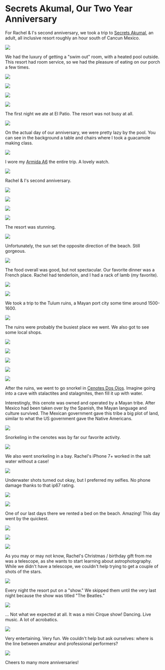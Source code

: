 # Secrets Akumal, Our Two Year Anniversary

For Rachel & I's second anniversary, we took a trip to [Secrets Akumal](http://www.secretsresorts.com/akumal-riviera-maya), an adult, all inclusive resort roughly an hour south of Cancun Mexico.

[![](/images/mexico/akumal001.jpg)](/images/mexico/akumal001.jpg)

We had the luxury of getting a "swim out" room, with a heated pool outside. This resort had room service, so we had the pleasure of eating on our porch a few times.

[![](/images/mexico/akumal002.jpg)](/images/mexico/akumal002.jpg)

[![](/images/mexico/akumal003.jpg)](/images/mexico/akumal003.jpg)

[![](/images/mexico/akumal004.jpg)](/images/mexico/akumal004.jpg)

[![](/images/mexico/akumal005.jpg)](/images/mexico/akumal005.jpg)

The first night we ate at El Patio. The resort was not busy at all.

[![](/images/mexico/akumal006.jpg)](/images/mexico/akumal006.jpg)

On the actual day of our anniversary, we were pretty lazy by the pool. You can see in the background a table and chairs where I took a guacamole making class.

[![](/images/mexico/akumal007.jpg)](/images/mexico/akumal007.jpg)

I wore my [Armida A6](http://www.armidawatches.com/a6.php) the entire trip. A lovely watch. 

[![](/images/mexico/akumal008.jpg)](/images/mexico/akumal008.jpg)

Rachel & I's second anniversary.

[![](/images/mexico/akumal009.jpg)](/images/mexico/akumal009.jpg)

[![](/images/mexico/akumal010.jpg)](/images/mexico/akumal010.jpg)

[![](/images/mexico/akumal011.jpg)](/images/mexico/akumal011.jpg)

[![](/images/mexico/akumal012.jpg)](/images/mexico/akumal012.jpg)

The resort was stunning.

[![](/images/mexico/akumal013.jpg)](/images/mexico/akumal013.jpg)

Unfortunately, the sun set the opposite direction of the beach. Still gorgeous.

[![](/images/mexico/akumal014.jpg)](/images/mexico/akumal014.jpg)

The food overall was good, but not spectacular. Our favorite dinner was a French place. Rachel had tenderloin, and I had a rack of lamb (my favorite).

[![](/images/mexico/akumal015.jpg)](/images/mexico/akumal015.jpg)

[![](/images/mexico/akumal016.jpg)](/images/mexico/akumal016.jpg)

We took a trip to the Tulum ruins, a Mayan port city some time around 1500-1600. 

[![](/images/mexico/akumal017.jpg)](/images/mexico/akumal017.jpg)

The ruins were probably the busiest place we went. We also got to see some local shops.

[![](/images/mexico/akumal018.jpg)](/images/mexico/akumal018.jpg)

[![](/images/mexico/akumal019.jpg)](/images/mexico/akumal019.jpg)

[![](/images/mexico/akumal020.jpg)](/images/mexico/akumal020.jpg)

[![](/images/mexico/akumal021.jpg)](/images/mexico/akumal021.jpg)

[![](/images/mexico/akumal022.jpg)](/images/mexico/akumal022.jpg)

After the ruins, we went to go snorkel in [Cenotes Dos Ojos](https://www.tripadvisor.com/Attraction_Review-g150813-d1478385-Reviews-Cenotes_Dos_Ojos-Tulum_Yucatan_Peninsula.html). Imagine going into a cave with stalactites and stalagmites, then fill it up with water. 

Interestingly, this cenote was owned and operated by a Mayan tribe. After Mexico had been taken over by the Spanish, the Mayan language and culture survived. The Mexican government gave this tribe a big plot of land, similar to what the US government gave the Native Americans.

[![](/images/mexico/akumal023.jpg)](/images/mexico/akumal023.jpg)

Snorkeling in the cenotes was by far our favorite activity.

[![](/images/mexico/akumal0231.jpg)](/images/mexico/akumal0231.jpg)

We also went snorkeling in a bay. Rachel's iPhone 7+ worked in the salt water without a case!

[![](/images/mexico/akumal0232.jpg)](/images/mexico/akumal0232.jpg)

Underwater shots turned out okay, but I preferred my selfies. No phone damage thanks to that ip67 rating.

[![](/images/mexico/akumal0233.jpg)](/images/mexico/akumal0233.jpg)

[![](/images/mexico/akumal024.jpg)](/images/mexico/akumal024.jpg)

One of our last days there we rented a bed on the beach. Amazing! This day went by the quickest.

[![](/images/mexico/akumal025.jpg)](/images/mexico/akumal025.jpg)

[![](/images/mexico/akumal026.jpg)](/images/mexico/akumal026.jpg)

[![](/images/mexico/akumal027.jpg)](/images/mexico/akumal027.jpg)

As you may or may not know, Rachel's Christmas / birthday gift from me was a telescope, as she wants to start learning about astrophotography. While we didn't have a telescope, we couldn't help trying to get a couple of shots of the stars.

[![](/images/mexico/akumal028.jpg)](/images/mexico/akumal028.jpg)

Every night the resort put on a "show." We skipped them until the very last night because the show was titled "The Beatles."

[![](/images/mexico/akumal029.jpg)](/images/mexico/akumal029.jpg)

... Not what we expected at all. It was a mini Cirque show! Dancing. Live music. A lot of acrobatics.

[![](/images/mexico/akumal030.jpg)](/images/mexico/akumal030.jpg)

Very entertaining. Very fun. We couldn't help but ask ourselves: where is the line between amateur and professional performers?

[![](/images/mexico/akumal031.jpg)](/images/mexico/akumal031.jpg)

Cheers to many more anniversaries!